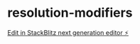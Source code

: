 # resolution-modifiers

[Edit in StackBlitz next generation editor ⚡️](https://stackblitz.com/~/github.com/llitalk/resolution-modifiers)